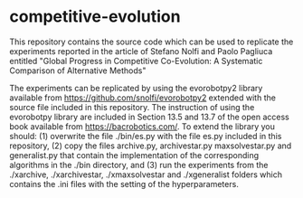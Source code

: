 # competitive-evolution
This repository contains the source code which can be used to replicate the experiments reported in the article of Stefano Nolfi and Paolo Pagliuca entitled "Global Progress in Competitive Co-Evolution: A Systematic Comparison of Alternative Methods"

The experiments can be replicated by using the evorobotpy2 library available from https://github.com/snolfi/evorobotpy2 extended with the source file included in this repository. The instruction of using the evorobotpy library are included in Section 13.5 and 13.7 of the open access book available from https://bacrobotics.com/. To extend the library you should: (1) overwrite the file ./bin/es.py with the file es.py included in this repository, (2) copy the files archive.py, archivestar.py maxsolvestar.py and generalist.py that contain the implementation of the corresponding algorithms in the ./bin directory, and (3) run the experiments from the ./xarchive, ./xarchivestar, ./xmaxsolvestar and ./xgeneralist folders which contains the .ini files with the setting of the hyperparameters. 
